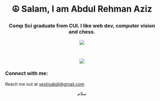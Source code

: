 # <p align="center">☮ Salam, I am Abdul Rehman Aziz</p>

### <p align="center">Comp Sci graduate from CUI. I like web dev, computer vision and chess.</p>

<a align="center"><p align="center">![](https://komarev.com/ghpvc/?username=abdi-z)</p></a>
<br/> 

<!-- <b>My GitHub Stats</b> -->

<!-- 
<a href="http://www.github.com/abdi-z"><img src="https://github-readme-stats.vercel.app/api?username=abdi-z&show_icons=true&hide=&count_private=true&title_color=6366f1&text_color=a855f7&icon_color=ec4899&bg_color=0f172a&hide_border=true&show_icons=true" alt="abdi-z's GitHub stats" /></a>
 -->

<!-- <a href="https://github.com/abdi-z" align="right"><img src="https://github-readme-stats.vercel.app/api/top-langs/?username=abdi-z&langs_count=10&title_color=6366f1&text_color=a855f7&icon_color=ec4899&bg_color=0f172a&hide_border=true&locale=en&custom_title=Top%20%Languages" alt="Top Languages" /></a> -->

<p align="center"><a href="http://www.github.com/abdi-z"><img src="https://github-readme-streak-stats.herokuapp.com/?user=abdi-z&stroke=a855f7&background=0f172a&ring=6366f1&fire=6366f1&currStreakNum=a855f7&currStreakLabel=6366f1&sideNums=a855f7&sideLabels=a855f7&dates=a855f7&hide_border=true" /></a></p>


### Connect with me:
Reach me out at [yestisabdi@gmail.com](mailto:yestisabdi@gmail.com?subject=Got%20an%20opportunity%20for%20you)
<p align="center">
 سلام
</p>
